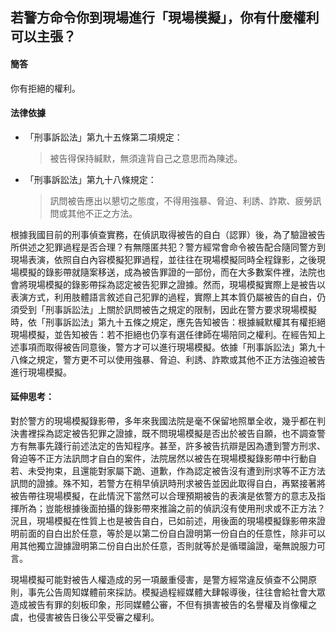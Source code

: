 ## 若警方命令你到現場進行「現場模擬」，你有什麼權利可以主張？

#### 簡答

你有拒絕的權利。

#### 法律依據

* 「刑事訴訟法」第九十五條第二項規定：

   > 被告得保持緘默，無須違背自己之意思而為陳述。

* 「刑事訴訟法」第九十八條規定：

   > 訊問被告應出以懇切之態度，不得用強暴、脅迫、利誘、詐欺、疲勞訊問或其他不正之方法。

根據我國目前的刑事偵查實務，在偵訊取得被告的自白（認罪）後，為了驗證被告所供述之犯罪過程是否合理？有無隱匿共犯？警方經常會命令被告配合隨同警方到現場表演，依照自白內容模擬犯罪過程，並往往在現場模擬同時全程錄影，之後現場模擬的錄影帶就隨案移送，成為被告罪證的一部份，而在大多數案件裡，法院也會將現場模擬的錄影帶採為認定被告犯罪之證據。然而，現場模擬實際上是被告以表演方式，利用肢體語言敘述自己犯罪的過程，實際上其本質仍屬被告的自白，仍須受到「刑事訴訟法」上關於訊問被告之規定的限制，因此在警方要求現場模擬時，依「刑事訴訟法」第九十五條之規定，應先告知被告：根據緘默權其有權拒絕現場模擬，並告知被告：若不拒絕也仍享有選任律師在場陪同之權利。在經告知上述事項而取得被告同意後，警方才可以進行現場模擬。依據「刑事訴訟法」第九十八條之規定，警方更不可以使用強暴、脅迫、利誘、詐欺或其他不正方法強迫被告進行現場模擬。

#### 延伸思考：

對於警方的現場模擬錄影帶，多年來我國法院是毫不保留地照單全收，幾乎都在判決書裡採為認定被告犯罪之證據，既不問現場模擬是否出於被告自願，也不調查警方有無事先踐行前述法定的告知程序。甚至，許多被告抗辯是因為遭到警方刑求、脅迫等不正方法訊問才自白的案件，法院居然以被告在現場模擬錄影帶中行動自若、未受拘束，且還能對家屬下跪、道歉，作為認定被告沒有遭到刑求等不正方法訊問的證據。殊不知，若警方在稍早偵訊時刑求被告並因此取得自白，再緊接著將被告帶往現場模擬，在此情況下當然可以合理預期被告的表演是依警方的意志及指揮所為；豈能根據後面拍攝的錄影帶來推論之前的偵訊沒有使用刑求或不正方法？況且，現場模擬在性質上也是被告自白，已如前述，用後面的現場模擬錄影帶來證明前面的自白出於任意，等於是以第二份自白證明第一份自白的任意性，除非可以用其他獨立證據證明第二份自白出於任意，否則就等於是循環論證，毫無說服力可言。

現場模擬可能對被告人權造成的另一項嚴重侵害，是警方經常違反偵查不公開原則，事先公告周知媒體前來採訪。模擬過程經媒體大肆報導後，往往會給社會大眾造成被告有罪的刻板印象，形同媒體公審，不但有損害被告的名譽權及肖像權之虞，也侵害被告日後公平受審之權利。

